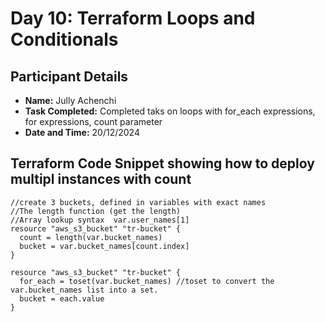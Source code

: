 # Day 10: Terraform Loops and Conditionals

## Participant Details

- **Name:** Jully Achenchi
- **Task Completed:** Completed taks on loops with for_each expressions, for expressions, count parameter
- **Date and Time:** 20/12/2024 

## Terraform Code Snippet showing how to deploy multipl instances with count
```hcl
//create 3 buckets, defined in variables with exact names
//The length function (get the length)
//Array lookup syntax  var.user_names[1]
resource "aws_s3_bucket" "tr-bucket" {
  count = length(var.bucket_names)
  bucket = var.bucket_names[count.index]
}

resource "aws_s3_bucket" "tr-bucket" {
  for_each = toset(var.bucket_names) //toset to convert the var.bucket_names list into a set.
  bucket = each.value
}

```